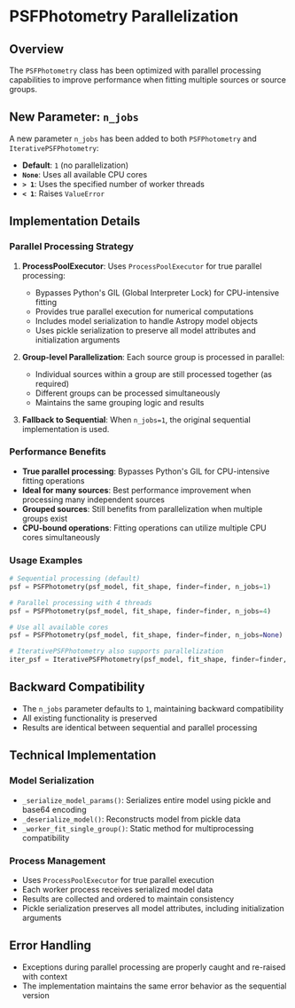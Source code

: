 # PSFPhotometry Parallelization

## Overview

The `PSFPhotometry` class has been optimized with parallel processing capabilities to improve performance when fitting multiple sources or source groups.

## New Parameter: `n_jobs`

A new parameter `n_jobs` has been added to both `PSFPhotometry` and `IterativePSFPhotometry`:

- **Default**: `1` (no parallelization)
- **`None`**: Uses all available CPU cores
- **`> 1`**: Uses the specified number of worker threads
- **`< 1`**: Raises `ValueError`

## Implementation Details

### Parallel Processing Strategy

1. **ProcessPoolExecutor**: Uses `ProcessPoolExecutor` for true parallel processing:
   - Bypasses Python's GIL (Global Interpreter Lock) for CPU-intensive fitting
   - Provides true parallel execution for numerical computations
   - Includes model serialization to handle Astropy model objects
   - Uses pickle serialization to preserve all model attributes and initialization arguments

2. **Group-level Parallelization**: Each source group is processed in parallel:
   - Individual sources within a group are still processed together (as required)
   - Different groups can be processed simultaneously
   - Maintains the same grouping logic and results

3. **Fallback to Sequential**: When `n_jobs=1`, the original sequential implementation is used.

### Performance Benefits

- **True parallel processing**: Bypasses Python's GIL for CPU-intensive fitting operations
- **Ideal for many sources**: Best performance improvement when processing many independent sources
- **Grouped sources**: Still benefits from parallelization when multiple groups exist
- **CPU-bound operations**: Fitting operations can utilize multiple CPU cores simultaneously

### Usage Examples

```python
# Sequential processing (default)
psf = PSFPhotometry(psf_model, fit_shape, finder=finder, n_jobs=1)

# Parallel processing with 4 threads
psf = PSFPhotometry(psf_model, fit_shape, finder=finder, n_jobs=4)

# Use all available cores
psf = PSFPhotometry(psf_model, fit_shape, finder=finder, n_jobs=None)

# IterativePSFPhotometry also supports parallelization
iter_psf = IterativePSFPhotometry(psf_model, fit_shape, finder=finder, n_jobs=4)
```

## Backward Compatibility

- The `n_jobs` parameter defaults to `1`, maintaining backward compatibility
- All existing functionality is preserved
- Results are identical between sequential and parallel processing

## Technical Implementation

### Model Serialization
- `_serialize_model_params()`: Serializes entire model using pickle and base64 encoding
- `_deserialize_model()`: Reconstructs model from pickle data
- `_worker_fit_single_group()`: Static method for multiprocessing compatibility

### Process Management
- Uses `ProcessPoolExecutor` for true parallel execution
- Each worker process receives serialized model data
- Results are collected and ordered to maintain consistency
- Pickle serialization preserves all model attributes, including initialization arguments

## Error Handling

- Exceptions during parallel processing are properly caught and re-raised with context
- The implementation maintains the same error behavior as the sequential version
